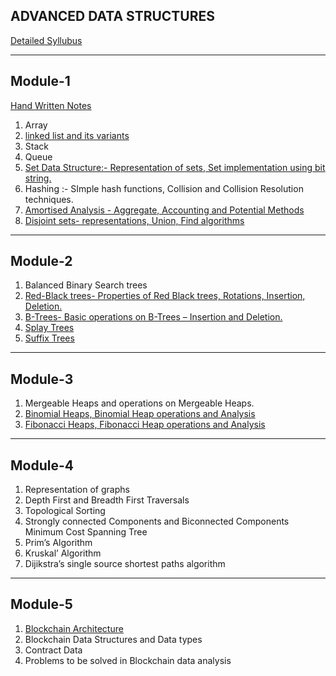 ADVANCED DATA STRUCTURES
-------------------------
[Detailed Syllubus](Syllubus.pdf)

------------
Module-1
------------
[Hand Written Notes](Module-1/HandWritten.pdf)
1.  Array
2.  [linked list and its variants](Linkedlist.pdf) 
3.  Stack 
4.  Queue  
5.  [Set Data Structure:- Representation of sets, Set implementation using bit string.](Module-1/Set.pdf)
6.  Hashing :- SImple hash functions, Collision and Collision Resolution techniques.
7.  [Amortised Analysis - Aggregate, Accounting and Potential Methods](Module-1/Amortized%20Analysis)
8.  [Disjoint sets- representations, Union, Find algorithms](Module-1/DisjointSet.pdf)

------------
Module-2
------------
1.  Balanced Binary Search trees
2.  [Red-Black trees- Properties of Red Black trees, Rotations, Insertion, Deletion.](Module-2/RedBlackTree)
3.  [B-Trees- Basic operations on B-Trees – Insertion and Deletion.](Module-2/BTree)
4.  [Splay Trees](Module-2/Splay%20Tree.pdf)
5.  [Suffix Trees](Module-2/Suffix%20Tree.pdf)


------------
Module-3
------------
1.  Mergeable Heaps and operations on Mergeable Heaps.
2.  [Binomial Heaps, Binomial Heap operations and Analysis](Module-4/Binomial%20Heap)
3.  [Fibonacci Heaps, Fibonacci Heap operations and Analysis](Module-4/Fibinacci%20Heap)

------------
Module-4
------------
1.  Representation of graphs
2.  Depth First and Breadth First Traversals
3.  Topological Sorting
4.  Strongly connected Components and Biconnected Components Minimum Cost Spanning Tree  
5.  Prim’s Algorithm
6.  Kruskal’ Algorithm
7.  Dijikstra’s single source shortest paths algorithm

------------
Module-5
------------
1.  [Blockchain Architecture](Module-5)
2.  Blockchain Data Structures and Data types 
3.  Contract Data
4.  Problems to be solved in Blockchain data analysis